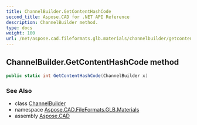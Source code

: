 ```yaml
---
title: ChannelBuilder.GetContentHashCode
second_title: Aspose.CAD for .NET API Reference
description: ChannelBuilder method. 
type: docs
weight: 100
url: /net/aspose.cad.fileformats.glb.materials/channelbuilder/getcontenthashcode/
---
```

## ChannelBuilder.GetContentHashCode method

```csharp
public static int GetContentHashCode(ChannelBuilder x)
```

### See Also

* class [ChannelBuilder](../)
* namespace [Aspose.CAD.FileFormats.GLB.Materials](../../channelbuilder/)
* assembly [Aspose.CAD](../../../)


